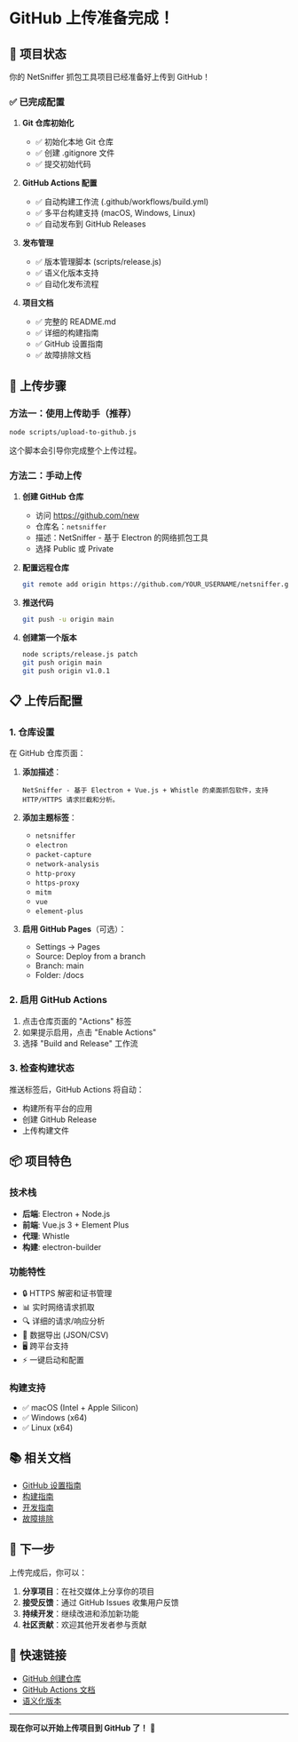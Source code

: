 # GitHub 上传准备完成！

## 🎯 项目状态

你的 NetSniffer 抓包工具项目已经准备好上传到 GitHub！

### ✅ 已完成配置

1. **Git 仓库初始化**
   - ✅ 初始化本地 Git 仓库
   - ✅ 创建 .gitignore 文件
   - ✅ 提交初始代码

2. **GitHub Actions 配置**
   - ✅ 自动构建工作流 (.github/workflows/build.yml)
   - ✅ 多平台构建支持 (macOS, Windows, Linux)
   - ✅ 自动发布到 GitHub Releases

3. **发布管理**
   - ✅ 版本管理脚本 (scripts/release.js)
   - ✅ 语义化版本支持
   - ✅ 自动化发布流程

4. **项目文档**
   - ✅ 完整的 README.md
   - ✅ 详细的构建指南
   - ✅ GitHub 设置指南
   - ✅ 故障排除文档

## 🚀 上传步骤

### 方法一：使用上传助手（推荐）

```bash
node scripts/upload-to-github.js
```

这个脚本会引导你完成整个上传过程。

### 方法二：手动上传

1. **创建 GitHub 仓库**
   - 访问 https://github.com/new
   - 仓库名：`netsniffer`
   - 描述：NetSniffer - 基于 Electron 的网络抓包工具
   - 选择 Public 或 Private

2. **配置远程仓库**
   ```bash
   git remote add origin https://github.com/YOUR_USERNAME/netsniffer.git
   ```

3. **推送代码**
   ```bash
   git push -u origin main
   ```

4. **创建第一个版本**
   ```bash
   node scripts/release.js patch
   git push origin main
   git push origin v1.0.1
   ```

## 📋 上传后配置

### 1. 仓库设置

在 GitHub 仓库页面：

1. **添加描述**：
   ```
   NetSniffer - 基于 Electron + Vue.js + Whistle 的桌面抓包软件，支持 HTTP/HTTPS 请求拦截和分析。
   ```

2. **添加主题标签**：
   - `netsniffer`
   - `electron`
   - `packet-capture`
   - `network-analysis`
   - `http-proxy`
   - `https-proxy`
   - `mitm`
   - `vue`
   - `element-plus`

3. **启用 GitHub Pages**（可选）：
   - Settings → Pages
   - Source: Deploy from a branch
   - Branch: main
   - Folder: /docs

### 2. 启用 GitHub Actions

1. 点击仓库页面的 "Actions" 标签
2. 如果提示启用，点击 "Enable Actions"
3. 选择 "Build and Release" 工作流

### 3. 检查构建状态

推送标签后，GitHub Actions 将自动：
- 构建所有平台的应用
- 创建 GitHub Release
- 上传构建文件

## 📦 项目特色

### 技术栈
- **后端**: Electron + Node.js
- **前端**: Vue.js 3 + Element Plus
- **代理**: Whistle
- **构建**: electron-builder

### 功能特性
- 🔒 HTTPS 解密和证书管理
- 📊 实时网络请求抓取
- 🔍 详细的请求/响应分析
- 💾 数据导出 (JSON/CSV)
- 🖥️ 跨平台支持
- ⚡ 一键启动和配置

### 构建支持
- ✅ macOS (Intel + Apple Silicon)
- ✅ Windows (x64)
- ✅ Linux (x64)

## 📚 相关文档

- [GitHub 设置指南](docs/GITHUB_SETUP.md)
- [构建指南](docs/BUILD_GUIDE.md)
- [开发指南](docs/DEVELOPMENT.md)
- [故障排除](docs/TROUBLESHOOTING.md)

## 🎉 下一步

上传完成后，你可以：

1. **分享项目**：在社交媒体上分享你的项目
2. **接受反馈**：通过 GitHub Issues 收集用户反馈
3. **持续开发**：继续改进和添加新功能
4. **社区贡献**：欢迎其他开发者参与贡献

## 🔗 快速链接

- [GitHub 创建仓库](https://github.com/new)
- [GitHub Actions 文档](https://docs.github.com/en/actions)
- [语义化版本](https://semver.org/lang/zh-CN/)

---

**现在你可以开始上传项目到 GitHub 了！** 🚀 